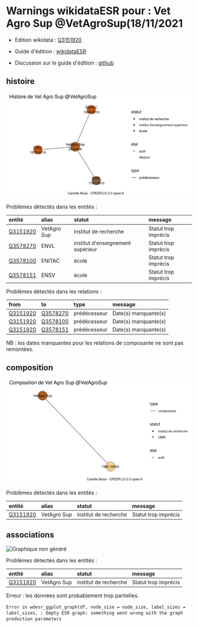 Warnings wikidataESR pour : Vet Agro Sup @VetAgroSup(18/11/2021
================

- Edition wikidata : [Q3151920](https://www.wikidata.org/wiki/Q3151920)
- Guide d'édition : [wikidataESR](https://github.com/cpesr/wikidataESR/)

- Discussion sur le guide d'édition : [github](https://github.com/cpesr/wikidataESR/issues)



## histoire 

![Graphique non généré](Q3151920-histoire.png) 

Problèmes détectés dans les entités :

|entité                                             |alias       |statut                            |message              |
|:--------------------------------------------------|:-----------|:---------------------------------|:--------------------|
|[Q3151920](https://www.wikidata.org/wiki/Q3151920) |VetAgro Sup |institut de recherche             |Statut trop imprécis |
|[Q3578270](https://www.wikidata.org/wiki/Q3578270) |ENVL        |institut d'enseignement supérieur |Statut trop imprécis |
|[Q3578100](https://www.wikidata.org/wiki/Q3578100) |ENITAC      |école                             |Statut trop imprécis |
|[Q3578151](https://www.wikidata.org/wiki/Q3578151) |ENSV        |école                             |Statut trop imprécis |

Problèmes détectés dans les relations :

|from                                               |to                                                 |type         |message              |
|:--------------------------------------------------|:--------------------------------------------------|:------------|:--------------------|
|[Q3151920](https://www.wikidata.org/wiki/Q3151920) |[Q3578270](https://www.wikidata.org/wiki/Q3578270) |prédécesseur |Date(s) manquante(s) |
|[Q3151920](https://www.wikidata.org/wiki/Q3151920) |[Q3578100](https://www.wikidata.org/wiki/Q3578100) |prédécesseur |Date(s) manquante(s) |
|[Q3151920](https://www.wikidata.org/wiki/Q3151920) |[Q3578151](https://www.wikidata.org/wiki/Q3578151) |prédécesseur |Date(s) manquante(s) |

NB : les dates manquantes pour les relations de composante ne sont pas remontées. 



## composition 

![Graphique non généré](Q3151920-composition.png) 

Problèmes détectés dans les entités :

|entité                                             |alias       |statut                |message              |
|:--------------------------------------------------|:-----------|:---------------------|:--------------------|
|[Q3151920](https://www.wikidata.org/wiki/Q3151920) |VetAgro Sup |institut de recherche |Statut trop imprécis |

 



## associations 

![Graphique non généré](Q3151920-associations.png) 

Problèmes détectés dans les entités :

|entité                                             |alias       |statut                |message              |
|:--------------------------------------------------|:-----------|:---------------------|:--------------------|
|[Q3151920](https://www.wikidata.org/wiki/Q3151920) |VetAgro Sup |institut de recherche |Statut trop imprécis |

 


Erreur : les données sont probablement trop partielles.
```
Error in wdesr_ggplot_graph(df, node_size = node_size, label_sizes = label_sizes, : Empty ESR graph: something went wrong with the graph production parameters

``` 

